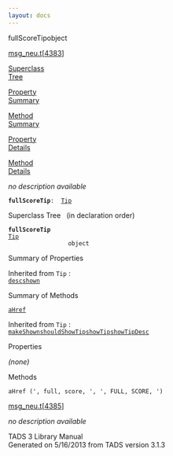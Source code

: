 ```yaml
---
layout: docs
---
```

<span class="title">fullScoreTip</span><span class="type">object</span>

[msg_neu.t](../file/msg_neu.t.html)\[[4383](../source/msg_neu.t.html#4383)\]

[Superclass  
Tree](#_SuperClassTree_)

[Property  
Summary](#_PropSummary_)

[Method  
Summary](#_MethodSummary_)

[Property  
Details](#_Properties_)

[Method  
Details](#_Methods_)



*no description available*

**`fullScoreTip`**` :   `[`Tip`](../object/Tip.html)



<span id="_SuperClassTree_"></span>



<span class="hdln">Superclass Tree</span>   (in declaration order)



**`fullScoreTip`**  
[`Tip`](../object/Tip.html)  
`                 object`  
<span id="_PropSummary_"></span>



<span class="hdln">Summary of Properties</span>  





Inherited from `Tip` :  
[`desc`](../object/Tip.html#desc)[`shown`](../object/Tip.html#shown)

<span id="_MethodSummary_"></span>



<span class="hdln">Summary of Methods</span>  



[`aHref`](#aHref)

Inherited from `Tip` :  
[`makeShown`](../object/Tip.html#makeShown)[`shouldShowTip`](../object/Tip.html#shouldShowTip)[`showTip`](../object/Tip.html#showTip)[`showTipDesc`](../object/Tip.html#showTipDesc)

<span id="_Properties_"></span>



<span class="hdln">Properties</span>  



*(none)* <span id="_Methods_"></span>



<span class="hdln">Methods</span>  



<span id="aHref"></span>

`aHref (', full, score, ', ', FULL, SCORE, ')`

[msg_neu.t](../file/msg_neu.t.html)\[[4385](../source/msg_neu.t.html#4385)\]



*no description available*





TADS 3 Library Manual  
Generated on 5/16/2013 from TADS version 3.1.3



